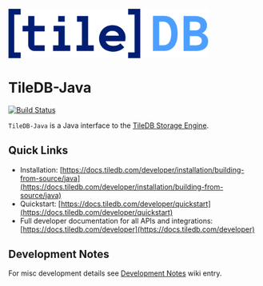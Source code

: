 <a href="https://tiledb.com"><img src="https://github.com/TileDB-Inc/TileDB/raw/dev/doc/source/_static/tiledb-logo_color_no_margin_@4x.png" alt="TileDB logo" width="400"></a>

# TileDB-Java
[![Build Status](https://travis-ci.org/TileDB-Inc/TileDB-Java.svg?branch=master)](https://travis-ci.org/TileDB-Inc/TileDB-Java)

`TileDB-Java` is a Java interface to the [TileDB Storage Engine](https://github.com/TileDB-Inc/TileDB).

## Quick Links

- Installation: [https://docs.tiledb.com/developer/installation/building-from-source/java](https://docs.tiledb.com/developer/installation/building-from-source/java)
- Quickstart: [https://docs.tiledb.com/developer/quickstart](https://docs.tiledb.com/developer/quickstart)
- Full developer documentation for all APIs and integrations: [https://docs.tiledb.com/developer](https://docs.tiledb.com/developer)

## Development Notes

For misc development details see [Development Notes](https://github.com/TileDB-Inc/TileDB-Java/wiki/Developer-Notes) wiki entry.
